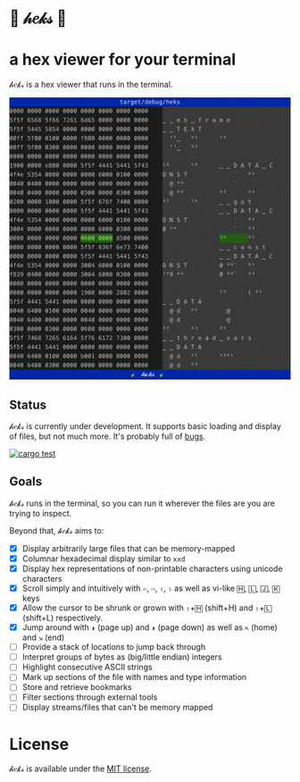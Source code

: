 # 🧹 𝒽𝑒𝓀𝓈 🧹
# a hex viewer for your terminal

𝒽𝑒𝓀𝓈 is a hex viewer that runs in the terminal.

![heks screenshot](doc/heks-in-heks.png)

## Status

𝒽𝑒𝓀𝓈 is currently under development. It supports basic loading and display
of files, but not much more. It's probably full of [bugs](https://github.com/sdutoit/heks/issues).

[![cargo test](https://github.com/sdutoit/heks/actions/workflows/rust.yml/badge.svg)](https://github.com/sdutoit/heks/actions/workflows/rust.yml)

## Goals

𝒽𝑒𝓀𝓈 runs in the terminal, so you can run it wherever the files are you are
trying to inspect.

Beyond that, 𝒽𝑒𝓀𝓈 aims to:

- [x] Display arbitrarily large files that can be memory-mapped
- [x] Columnar hexadecimal display similar to `xxd`
- [x] Display hex representations of non-printable characters using unicode
  characters
- [x] Scroll simply and intuitively with `⇦`, `⇨`, `⇧`, `⇩` as well as vi-like
  `🄷`, `🄻`, `🄹`, `🄺` keys
- [x] Allow the cursor to be shrunk or grown with `⇧`+`🄷` (shift+H) and
      `⇧`+`🄻` (shift+L) respectively.
- [x] Jump around with `⇞` (page up) and `⇟` (page down) as well as `⇱` (home)
  and `⇲` (end)
- [ ] Provide a stack of locations to jump back through
- [ ] Interpret groups of bytes as (big/little endian) integers
- [ ] Highlight consecutive ASCII strings
- [ ] Mark up sections of the file with names and type information
- [ ] Store and retrieve bookmarks
- [ ] Filter sections through external tools
- [ ] Display streams/files that can't be memory mapped

# License

𝒽𝑒𝓀𝓈 is available under the [MIT license](LICENSE).
